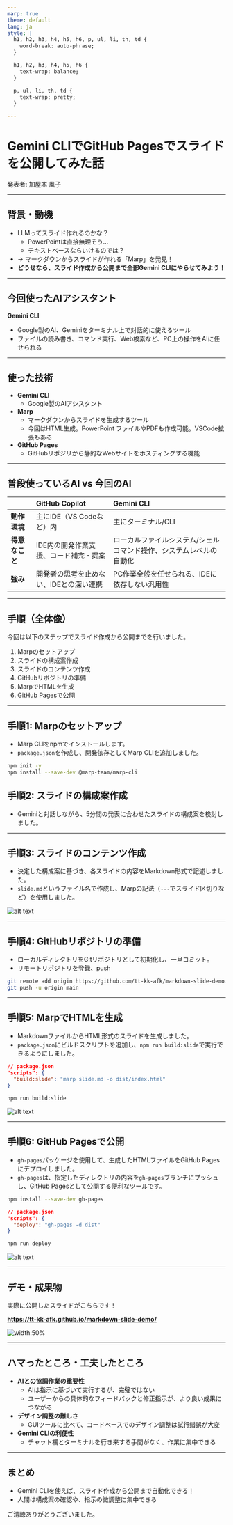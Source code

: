 ```yaml
---
marp: true
theme: default
lang: ja
style: |
  h1, h2, h3, h4, h5, h6, p, ul, li, th, td {
    word-break: auto-phrase;
  }

  h1, h2, h3, h4, h5, h6 {
    text-wrap: balance;
  }

  p, ul, li, th, td {
    text-wrap: pretty;
  }

---
```


# Gemini CLIでGitHub Pagesでスライドを公開してみた話

発表者: 加屋本 風子

---

## 背景・動機

- LLMってスライド作れるのかな？
  - PowerPointは直接無理そう...
  - テキストベースならいけるのでは？
- → マークダウンからスライドが作れる「Marp」を発見！
- **どうせなら、スライド作成から公開まで全部Gemini CLIにやらせてみよう！**

---

## 今回使ったAIアシスタント

**Gemini CLI**

- Google製のAI、Geminiをターミナル上で対話的に使えるツール
- ファイルの読み書き、コマンド実行、Web検索など、PC上の操作をAIに任せられる

---

## 使った技術

- **Gemini CLI**
  - Google製のAIアシスタント
- **Marp**
  - マークダウンからスライドを生成するツール
  - 今回はHTML生成。PowerPoint ファイルやPDFも作成可能。VSCode拡張もある
- **GitHub Pages**
  - GitHubリポジリから静的なWebサイトをホスティングする機能

---

## 普段使っているAI vs 今回のAI

| | **GitHub Copilot** | **Gemini CLI** |
|:---|:---|:---|
| **動作環境** | 主にIDE（VS Codeなど）内 | 主にターミナル/CLI |
| **得意なこと** | IDE内の開発作業支援、コード補完・提案 | ローカルファイルシステム/シェルコマンド操作、システムレベルの自動化 |
| **強み** | 開発者の思考を止めない、IDEとの深い連携 | PC作業全般を任せられる、IDEに依存しない汎用性 |

---

## 手順（全体像）

今回は以下のステップでスライド作成から公開までを行いました。

1.  Marpのセットアップ
2.  スライドの構成案作成
3.  スライドのコンテンツ作成
4.  GitHubリポジトリの準備
5.  MarpでHTMLを生成
6.  GitHub Pagesで公開

---

## 手順1: Marpのセットアップ

- Marp CLIをnpmでインストールします。
- `package.json`を作成し、開発依存としてMarp CLIを追加しました。

```bash
npm init -y
npm install --save-dev @marp-team/marp-cli
```

## 手順2: スライドの構成案作成

- Geminiと対話しながら、5分間の発表に合わせたスライドの構成案を検討しました。

---

## 手順3: スライドのコンテンツ作成

- 決定した構成案に基づき、各スライドの内容をMarkdown形式で記述しました。
- `slide.md`というファイル名で作成し、Marpの記法（`---`でスライド区切りなど）を使用しました。

![alt text](image.png)

---

## 手順4: GitHubリポジトリの準備

- ローカルディレクトリをGitリポジトリとして初期化し、一旦コミット。
- リモートリポジトリを登録、push

```bash
git remote add origin https://github.com/tt-kk-afk/markdown-slide-demo.git
git push -u origin main
```

---

## 手順5: MarpでHTMLを生成

- MarkdownファイルからHTML形式のスライドを生成しました。
- `package.json`にビルドスクリプトを追加し、`npm run build:slide`で実行できるようにしました。

```json
// package.json
"scripts": {
  "build:slide": "marp slide.md -o dist/index.html"
}
```

```bash
npm run build:slide
```
![alt text](image-1.png)

---

## 手順6: GitHub Pagesで公開

- `gh-pages`パッケージを使用して、生成したHTMLファイルをGitHub Pagesにデプロイしました。
- `gh-pages`は、指定したディレクトリの内容を`gh-pages`ブランチにプッシュし、GitHub Pagesとして公開する便利なツールです。

```bash
npm install --save-dev gh-pages
```

```json
// package.json
"scripts": {
  "deploy": "gh-pages -d dist"
}
```

```bash
npm run deploy
```
![alt text](image-2.png)

---

## デモ・成果物

実際に公開したスライドがこちらです！

**https://tt-kk-afk.github.io/markdown-slide-demo/**

![width:50%](https://marp.app/assets/marp.svg)

---

## ハマったところ・工夫したところ

- **AIとの協調作業の重要性**
  - AIは指示に基づいて実行するが、完璧ではない
  - ユーザーからの具体的なフィードバックと修正指示が、より良い成果につながる
- **デザイン調整の難しさ**
  - GUIツールに比べて、コードベースでのデザイン調整は試行錯誤が大変
- **Gemini CLIの利便性**
  - チャット欄とターミナルを行き来する手間がなく、作業に集中できる

---

## まとめ

- Gemini CLIを使えば、スライド作成から公開まで自動化できる！
- 人間は構成案の確認や、指示の微調整に集中できる

ご清聴ありがとうございました。
